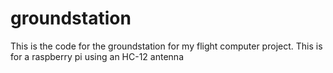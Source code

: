 # groundstation

This is the code for the groundstation for my flight computer project. This is for a raspberry pi using an HC-12 antenna
